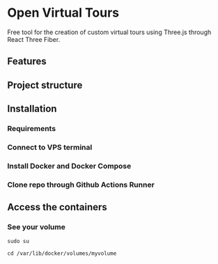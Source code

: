 # Open Virtual Tours
Free tool for the creation of custom virtual tours using Three.js through React Three Fiber.
## Features
## Project structure
## Installation
### Requirements
### Connect to VPS terminal
### Install Docker and Docker Compose
### Clone repo through Github Actions Runner
## Access the containers
### See your volume
```sudo su```

```cd /var/lib/docker/volumes/myvolume```
